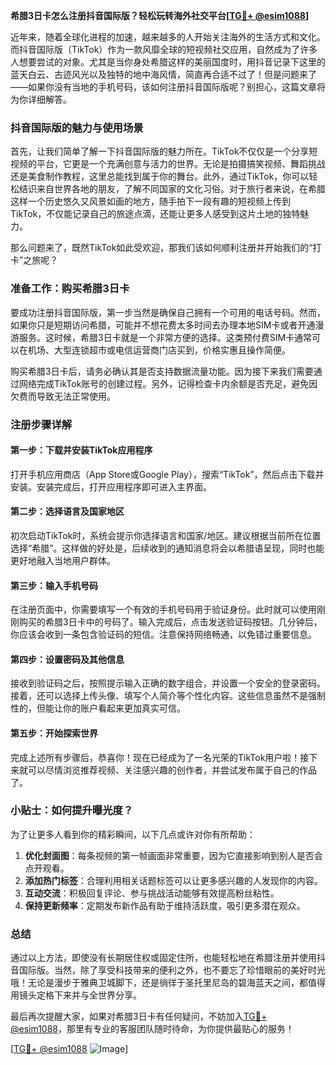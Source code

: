 **希腊3日卡怎么注册抖音国际版？轻松玩转海外社交平台[[TG💪+ @esim1088](https://t.me/s/esim1088)]**

近年来，随着全球化进程的加速，越来越多的人开始关注海外的生活方式和文化。而抖音国际版（TikTok）作为一款风靡全球的短视频社交应用，自然成为了许多人想要尝试的对象。尤其是当你身处希腊这样的美丽国度时，用抖音记录下这里的蓝天白云、古迹风光以及独特的地中海风情，简直再合适不过了！但是问题来了——如果你没有当地的手机号码，该如何注册抖音国际版呢？别担心，这篇文章将为你详细解答。

### 抖音国际版的魅力与使用场景

首先，让我们简单了解一下抖音国际版的魅力所在。TikTok不仅仅是一个分享短视频的平台，它更是一个充满创意与活力的世界。无论是拍摄搞笑视频、舞蹈挑战还是美食制作教程，这里总能找到属于你的舞台。此外，通过TikTok，你可以轻松结识来自世界各地的朋友，了解不同国家的文化习俗。对于旅行者来说，在希腊这样一个历史悠久又风景如画的地方，随手拍下一段有趣的短视频上传到TikTok，不仅能记录自己的旅途点滴，还能让更多人感受到这片土地的独特魅力。

那么问题来了，既然TikTok如此受欢迎，那我们该如何顺利注册并开始我们的“打卡”之旅呢？

### 准备工作：购买希腊3日卡

要成功注册抖音国际版，第一步当然是确保自己拥有一个可用的电话号码。然而，如果你只是短期访问希腊，可能并不想花费太多时间去办理本地SIM卡或者开通漫游服务。这时候，希腊3日卡就是一个非常方便的选择。这类预付费SIM卡通常可以在机场、大型连锁超市或电信运营商门店买到，价格实惠且操作简便。

购买希腊3日卡后，请务必确认其是否支持数据流量功能。因为接下来我们需要通过网络完成TikTok账号的创建过程。另外，记得检查卡内余额是否充足，避免因欠费而导致无法正常使用。

### 注册步骤详解

#### 第一步：下载并安装TikTok应用程序

打开手机应用商店（App Store或Google Play），搜索“TikTok”，然后点击下载并安装。安装完成后，打开应用程序即可进入主界面。

#### 第二步：选择语言及国家地区

初次启动TikTok时，系统会提示你选择语言和国家/地区。建议根据当前所在位置选择“希腊”。这样做的好处是，后续收到的通知消息将会以希腊语呈现，同时也能更好地融入当地用户群体。

#### 第三步：输入手机号码

在注册页面中，你需要填写一个有效的手机号码用于验证身份。此时就可以使用刚刚购买的希腊3日卡中的号码了。输入完成后，点击发送验证码按钮。几分钟后，你应该会收到一条包含验证码的短信。注意保持网络畅通，以免错过重要信息。

#### 第四步：设置密码及其他信息

接收到验证码之后，按照提示输入正确的数字组合，并设置一个安全的登录密码。接着，还可以选择上传头像、填写个人简介等个性化内容。这些信息虽然不是强制性的，但能让你的账户看起来更加真实可信。

#### 第五步：开始探索世界

完成上述所有步骤后，恭喜你！现在已经成为了一名光荣的TikTok用户啦！接下来就可以尽情浏览推荐视频、关注感兴趣的创作者，并尝试发布属于自己的作品了。

### 小贴士：如何提升曝光度？

为了让更多人看到你的精彩瞬间，以下几点或许对你有所帮助：

1. **优化封面图**：每条视频的第一帧画面非常重要，因为它直接影响到别人是否会点开观看。
2. **添加热门标签**：合理利用相关话题标签可以让更多感兴趣的人发现你的内容。
3. **互动交流**：积极回复评论、参与挑战活动能够有效提高粉丝粘性。
4. **保持更新频率**：定期发布新作品有助于维持活跃度，吸引更多潜在观众。

### 总结

通过以上方法，即使没有长期居住权或固定住所，也能轻松地在希腊注册并使用抖音国际版。当然，除了享受科技带来的便利之外，也不要忘了珍惜眼前的美好时光哦！无论是漫步于雅典卫城脚下，还是徜徉于圣托里尼岛的碧海蓝天之间，都值得用镜头定格下来并与全世界分享。

最后再次提醒大家，如果对希腊3日卡有任何疑问，不妨加入[TG💪+ @esim1088](https://t.me/s/esim1088)，那里有专业的客服团队随时待命，为你提供最贴心的服务！

[[TG💪+ @esim1088](https://t.me/s/esim1088) ![Image](https://i.postimg.cc/4NQfJmqS/Snipaste-2025-05-13-00-14-12.png)]